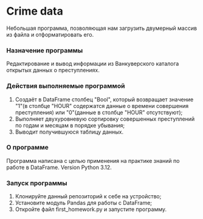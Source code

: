 # Crime data

Небольшая программа, позволяющая нам загрузить двумерный массив из файла и отформатировать его.

### Назначение программы

Редактирование и вывод информации из Ванкуверского каталога открытых данных о преступлениях.

### Действия выполняемые программой

1. Создаёт в DataFrame столбец "Bool", который возвращает значение "1"(в столбце "HOUR" содержатся данные о времени совершения преступления) или "0"(данные в столбце "HOUR" отсутствуют);
2. Выполняет двухуровневую сортировку совершенных преступлений по годам и месяцам в порядке убывания;
3. Выводит получившуюся таблицу данных.

### О программе

Программа написана с целью применения на практике знаний по работе в DataFrame.
Version Python 3.12.

### Запуск программы

1. Клонируйте данный репозиторий к себе на устройство;
2. Установите модуль Pandas для работы с DataFrame;
3. Откройте файл first_homework.py и запустите программу. 


